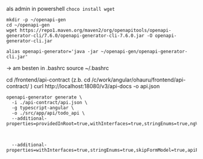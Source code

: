 

als admin in powershell ```choco install wget```


```
mkdir -p ~/openapi-gen
cd ~/openapi-gen
wget https://repo1.maven.org/maven2/org/openapitools/openapi-generator-cli/7.6.0/openapi-generator-cli-7.6.0.jar -O openapi-generator-cli.jar
```

```
alias openapi-generator='java -jar ~/openapi-gen/openapi-generator-cli.jar'
```
-> am besten in .bashrc
source ~/.bashrc 

cd <projekt>/frontend/api-contract (z.b.   cd /c/work/angular/ohauru/frontend/api-contract/ )
curl http://localhost:18080/v3/api-docs -o api.json


```
openapi-generator generate \
  -i ./api-contract/api.json \
  -g typescript-angular \
  -o ./src/app/api/todo_api \
  --additional-properties=providedInRoot=true,withInterfaces=true,stringEnums=true,ngVersion=20.0.0,modelSuffix=Dto,serviceSuffix=Api

  
  
  --additional-properties=withInterfaces=true,stringEnums=true,skipFormModel=true,apiFileName=api,modelFileName=models


```